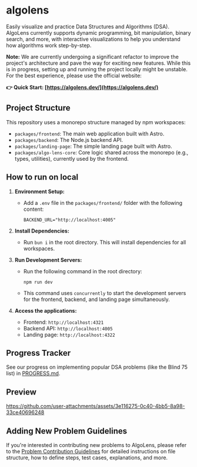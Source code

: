 # algolens

Easily visualize and practice Data Structures and Algorithms (DSA). AlgoLens currently supports dynamic programming, bit manipulation, binary search, and more, with interactive visualizations to help you understand how algorithms work step-by-step.

**Note:** We are currently undergoing a significant refactor to improve the project's architecture and pave the way for exciting new features. While this is in progress, setting up and running the project locally might be unstable. For the best experience, please use the official website:

**👉 Quick Start: [https://algolens.dev/](https://algolens.dev/)**

## Project Structure

This repository uses a monorepo structure managed by npm workspaces:

- `packages/frontend`: The main web application built with Astro.
- `packages/backend`: The Node.js backend API.
- `packages/landing-page`: The simple landing page built with Astro.
- `packages/algo-lens-core`: Core logic shared across the monorepo (e.g., types, utilities), currently used by the frontend.

## How to run on local

1.  **Environment Setup:**
    - Add a `.env` file in the `packages/frontend/` folder with the following content:
      ```
      BACKEND_URL="http://localhost:4005"
      ```

2.  **Install Dependencies:**
    - Run `bun i` in the root directory. This will install dependencies for all workspaces.

3.  **Run Development Servers:**
    - Run the following command in the root directory:
      ```
      npm run dev
      ```
    - This command uses `concurrently` to start the development servers for the frontend, backend, and landing page simultaneously.

4.  **Access the applications:**
    - Frontend: `http://localhost:4321`
    - Backend API: `http://localhost:4005`
    - Landing page: `http://localhost:4322`

## Progress Tracker

See our progress on implementing popular DSA problems (like the Blind 75 list) in [PROGRESS.md](PROGRESS.md).

## Preview



https://github.com/user-attachments/assets/3e116275-0c40-4bb5-8a98-33ce40696248



## Adding New Problem Guidelines

If you're interested in contributing new problems to AlgoLens, please refer to the [Problem Contribution Guidelines](packages/backend/src/problem/guidelines/README.md) for detailed instructions on file structure, how to define steps, test cases, explanations, and more.
